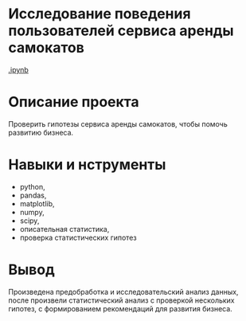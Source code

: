 # Исследование поведения пользователей сервиса аренды самокатов
[.ipynb](https://goo.su/2xW92)

# Описание проекта
Проверить гипотезы сервиса аренды самокатов, чтобы помочь развитию бизнеса.

# Навыки и нструменты
- python,
- pandas,
- matplotlib,
- numpy,
- scipy,
- описательная статистика,
- проверка статистических гипотез
  
# Вывод
Произведена предобработка и исследовательский анализ данных, после произвели статистический анализ с проверкой нескольких гипотез, с формированием рекомендаций для развития бизнеса.
